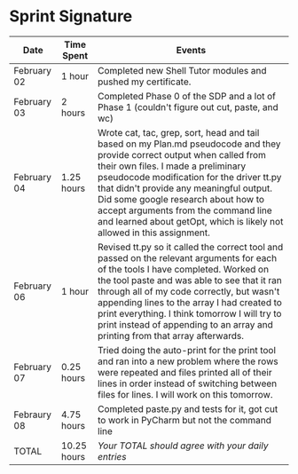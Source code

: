 # Sprint Signature

| Date        | Time Spent | Events
|-------------|------------|--------------------
| February 02 |  1   hour  | Completed new Shell Tutor modules and pushed my certificate.
| February 03 |  2   hours | Completed Phase 0 of the SDP and a lot of Phase 1 (couldn't figure out cut, paste, and wc)
| February 04 | 1.25 hours | Wrote cat, tac, grep, sort, head and tail based on my Plan.md pseudocode and they provide correct output when called from their own files. I made a preliminary pseudocode modification for the driver tt.py that didn't provide any meaningful output. Did some google research about how to accept arguments from the command line and learned about getOpt, which is likely not allowed in this assignment. 
| February 06 |  1   hour  | Revised tt.py so it called the correct tool and passed on the relevant arguments for each of the tools I have completed. Worked on the tool paste and was able to see that it ran through all of my code correctly, but wasn't appending lines to the array I had created to print everything. I think tomorrow I will try to print instead of appending to an array and printing from that array afterwards.
| February 07 | 0.25 hours | Tried doing the auto-print for the print tool and ran into a new problem where the rows were repeated and files printed all of their lines in order instead of switching between files for lines. I will work on this tomorrow.
| Febraury 08 | 4.75  hours| Completed paste.py and tests for it, got cut to work in PyCharm but not the command line 
| TOTAL       | 10.25 hours | *Your TOTAL should agree with your daily entries*
